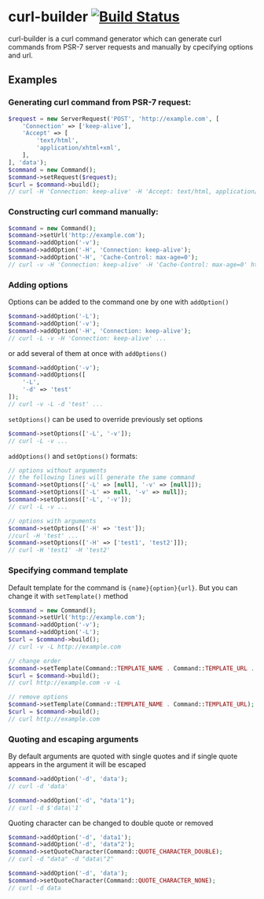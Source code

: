 # curl-builder [![Build Status](https://travis-ci.com/alexkart/curl-builder.svg?branch=master)](https://travis-ci.com/alexkart/curl-builder)

curl-builder is a curl command generator which can generate curl commands from PSR-7 server requests and manually by
cpecifying options and url.

## Examples

### Generating curl command from PSR-7 request:
```php
$request = new ServerRequest('POST', 'http://example.com', [
    'Connection' => ['keep-alive'],
    'Accept' => [
        'text/html',
        'application/xhtml+xml',
    ],
], 'data');
$command = new Command();
$command->setRequest($request);
$curl = $command->build();
// curl -H 'Connection: keep-alive' -H 'Accept: text/html, application/xhtml+xml' -d 'data' http://example.com
```

### Constructing curl command manually:
```php
$command = new Command();
$command->setUrl('http://example.com');
$command->addOption('-v');
$command->addOption('-H', 'Connection: keep-alive');
$command->addOption('-H', 'Cache-Control: max-age=0');
// curl -v -H 'Connection: keep-alive' -H 'Cache-Control: max-age=0' http://example.com
```

### Adding options

Options can be added to the command one by one with `addOption()`
```php
$command->addOption('-L');
$command->addOption('-v');
$command->addOption('-H', 'Connection: keep-alive');
// curl -L -v -H 'Connection: keep-alive' ...
```

or add several of them at once with `addOptions()`
```php
$command->addOption('-v');
$command->addOptions([
    '-L',
    '-d' => 'test'
]);
// curl -v -L -d 'test' ...
```

`setOptions()` can be used to override previously set options
```php
$command->setOptions(['-L', '-v']);
// curl -L -v ...
```

`addOptions()` and `setOptions()` formats:
```php
// options without arguments
// the following lines will generate the same command
$command->setOptions(['-L' => [null], '-v' => [null]]);
$command->setOptions(['-L' => null, '-v' => null]);
$command->setOptions(['-L', '-v']);
// curl -L -v ... 

// options with arguments
$command->setOptions(['-H' => 'test']);
//curl -H 'test' ...
$command->setOptions(['-H' => ['test1', 'test2']]);
// curl -H 'test1' -H 'test2'
```

### Specifying command template
Default template for the command is `{name}{option}{url}`. But you can change it with `setTemplate()` method
```php
$command = new Command();
$command->setUrl('http://example.com');
$command->addOption('-v');
$command->addOption('-L');
$curl = $command->build();
// curl -v -L http://example.com

// change order
$command->setTemplate(Command::TEMPLATE_NAME . Command::TEMPLATE_URL . Command::TEMPLATE_OPTIONS);
$curl = $command->build();
// curl http://example.com -v -L

// remove options
$command->setTemplate(Command::TEMPLATE_NAME . Command::TEMPLATE_URL);
$curl = $command->build();
// curl http://example.com
```

### Quoting and escaping arguments
By default arguments are quoted with single quotes and if single quote appears in the argument it will be escaped
```php
$command->addOption('-d', 'data');
// curl -d 'data'

$command->addOption('-d', "data'1");
// curl -d $'data\'1'
```

Quoting character can be changed to double quote or removed
```php
$command->addOption('-d', 'data1');
$command->addOption('-d', 'data"2');
$command->setQuoteCharacter(Command::QUOTE_CHARACTER_DOUBLE);
// curl -d "data" -d "data\"2"

$command->addOption('-d', 'data');
$command->setQuoteCharacter(Command::QUOTE_CHARACTER_NONE);
// curl -d data
``` 
